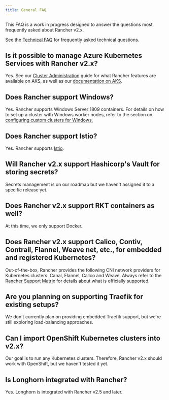 ```yaml
---
title: General FAQ
---
```


<head>
  <link rel="canonical" href="https://ranchermanager.docs.rancher.com/faq/general-faq"/>
</head>

This FAQ is a work in progress designed to answer the questions most frequently asked about Rancher v2.x.

See the [Technical FAQ](technical-items.md) for frequently asked technical questions.

## Is it possible to manage Azure Kubernetes Services with Rancher v2.x?

Yes. See our [Cluster Administration](../how-to-guides/new-user-guides/manage-clusters/manage-clusters.md) guide for what Rancher features are available on AKS, as well as our [documentation on AKS](../getting-started/installation-and-upgrade/install-upgrade-on-a-kubernetes-cluster/rancher-on-aks.md).

## Does Rancher support Windows?

Yes. Rancher supports Windows Server 1809 containers. For details on how to set up a cluster with Windows worker nodes, refer to the section on [configuring custom clusters for Windows.](../how-to-guides/new-user-guides/kubernetes-clusters-in-rancher-setup/use-windows-clusters/use-windows-clusters.md)

## Does Rancher support Istio?

Yes. Rancher supports [Istio](../integrations-in-rancher/istio/istio.md).

## Will Rancher v2.x support Hashicorp's Vault for storing secrets?

Secrets management is on our roadmap but we haven't assigned it to a specific release yet.

## Does Rancher v2.x support RKT containers as well?

At this time, we only support Docker.

## Does Rancher v2.x support Calico, Contiv, Contrail, Flannel, Weave net, etc., for embedded and registered Kubernetes?

Out-of-the-box, Rancher provides the following CNI network providers for Kubernetes clusters: Canal, Flannel, Calico and Weave.  Always refer to the [Rancher Support Matrix](https://rancher.com/support-maintenance-terms/) for details about what is officially supported.

## Are you planning on supporting Traefik for existing setups?

We don't currently plan on providing embedded Traefik support, but we're still exploring load-balancing approaches.

## Can I import OpenShift Kubernetes clusters into v2.x?

Our goal is to run any Kubernetes clusters. Therefore, Rancher v2.x should work with OpenShift, but we haven't tested it yet.

## Is Longhorn integrated with Rancher?

Yes. Longhorn is integrated with Rancher v2.5 and later.
